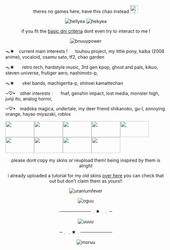 <p align="center">theres no games here, have this chao instead <img src="https://64.media.tumblr.com/806ab795348717f9b2ab32352d89b4f5/7120374fae5ff566-d2/s75x75_c1/31669114cef18777ec3ab8083cfd651d6e009aec.gifv" width="25" 
     height="25"alt="chaoo"></p>

<p align="center">
  <img src="https://64.media.tumblr.com/9ce7e4ee8851b429a854cc6efbdb6742/04a7b1b602e2353d-1a/s250x400/77d42dc4ba6798fb6dd03e69bfcc3b530b1eb927.gifv" alt="hellyea">
     <img src="https://64.media.tumblr.com/80a4f74f1492d1f4ecd524647ea1cee1/53a08786935e468f-30/s250x400/c2621ff78c6fca08e05bbbd903a7828d1297d23b.gifv" alt="hekyea">
</p>

<p align="center">if you fit the <a href="https://basic-dni.crd.co">basic dni criteria</a> dont even try to interact to me !</p>

<p align="center">
  <img src="https://64.media.tumblr.com/0c456c7159aec3498ccab646574a265d/66adcb333b7abb3c-57/s250x400/bf1bd705db167bc18d1d42ce02e14a1bdd345670.gifv" alt="bnuuypower">
</p>

ᯓ★⠀ current main interests !⠀⠀  touhou project, my little pony, kaiba (2008 anime), vocaloid, osamu sato, tf2, chao garden

ᯓ★⠀⠀ retro tech, hardstyle music, 3rd gen kpop, ghost and pals, kikuo, steven universe, frutiger aero, nashimoto-p,

ᯓ★⠀⠀ vkei bands, machigerita-p, shinsei kamattechan

 ~♡•⠀ other interests :⠀⠀ fnaf, genshin impact, lost media, monster high, junji ito, analog horror, 
 
 ~♡• ⠀madoka magica, undertale, my deer friend shikanoko, gu-l, annoying orange, hayao miyazaki, roblox

 
<img src="https://i.pinimg.com/originals/30/21/9c/30219c1f331be24f73fb923da33889cf.gif" width="90" height="50"/><img src="https://i.pinimg.com/originals/40/b9/a8/40b9a8f02caa8d33d6324ee67edba1c4.gif" width="90" height="50"/><img src="https://i.pinimg.com/originals/3e/58/fe/3e58fe17650c1e99b230c2d95b8eb47a.gif" width="90" height="50"/><img src="https://i.pinimg.com/originals/ac/73/ab/ac73ab7064d3d086ec0016ac384b5506.gif" width="90" height="50"/><img src="https://i.pinimg.com/originals/36/ce/7f/36ce7f19e23442e11fc70ee146f614fc.gif" width="90" height="50"/><img src="https://i.pinimg.com/originals/81/e5/ae/81e5ae572ce15b0e382e9d3bd8376216.gif" width="90" height="50"/><img src="https://i.pinimg.com/originals/34/4f/fb/344ffb65518cdcdc575f7c7d1ed048c8.gif" width="90" height="50"/><img src="https://i.pinimg.com/originals/c7/c4/ab/c7c4ab7c0efb88af11310e8147ca5853.gif" width="90" height="50"/><img src="https://i.pinimg.com/originals/10/8f/b6/108fb6ff296c4bddf35befbd4973d239.gif" width="90" height="50"/>

<p align="center">please dont copy my skins or reupload them! being inspired by them is alright</p>

<p align="center">i already uploaded a tutorial for my old skins <a href="https://youtu.be/R4P4CtNqXOU?si=fnu0txqoI4f3B3W5">over here</a> you can check that out but don't claim them as yours!!</p>
     
 <p align="center">
  <img src="https://64.media.tumblr.com/b03cf88287b569bfbde584f9be65159e/f85856f78ae1d7ea-c5/s250x400/1196462344d6bec021741e66cb79098b329ece70.gifv" alt="uraniumfever">
</p>

 <p align="center">
  <img src="https://i.redd.it/64xcful87we91.jpg" alt="oguu">
</p>

<p align="center">──────────﹒★﹒﹒─</p>
 <p align="center">
 <img src="https://64.media.tumblr.com/e6aa2a78e4fe1ad088a98551b186385e/7671494bc7a37263-ba/s250x400/3a98fdeb058b67cf0ec665cf26de146d56073ba5.gifv"alt="uuuu">
 </p>
<p align="center">─﹒﹒★﹒──────────</p>

<p align="center">
  <img src="https://64.media.tumblr.com/3c21e5261ac000e3ddc1b5d0f604167f/74eb2bf8bb567d0d-b5/s400x600/30399e7689f6942d7dfa2306b87d17ace28024c4.gifv" alt="moruu">
</p>

